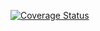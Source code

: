 [![Coverage Status](https://coveralls.io/repos/github/musabehonore/Personal-Web-Backend/badge.svg?branch=main)](https://coveralls.io/github/musabehonore/Personal-Web-Backend?branch=main)
